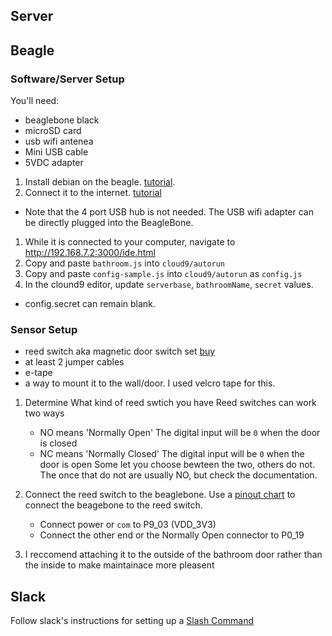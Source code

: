 ## Server

## Beagle

### Software/Server Setup
You'll need:
* beaglebone black
* microSD card
* usb wifi antenea
* Mini USB cable
* 5VDC adapter
1. Install debian on the beagle. [tutorial](http://beagleboard.org/getting-started).
1. Connect it to the internet. [tutorial](http://makezine.com/projects/easily-configure-wi-fi-for-the-beaglebone-black/)
  * Note that the 4 port USB hub is not needed. The USB wifi adapter can be directly plugged into the BeagleBone.
1. While it is connected to your computer, navigate to http://192.168.7.2:3000/ide.html
1. Copy and paste `bathroom.js` into `cloud9/autorun`
1. Copy and paste `config-sample.js` into `cloud9/autorun` as `config.js`
1. In the clound9 editor, update `serverbase`, `bathroomName`, `secret` values.
  * config.secret can remain blank.

### Sensor Setup
* reed switch aka magnetic door switch set [buy](https://www.sparkfun.com/products/13247)
* at least 2 jumper cables
* e-tape
* a way to mount it to the wall/door. I used velcro tape for this.

1) Determine What kind of reed swtich you have
  Reed switches can work two ways
    * NO means 'Normally Open' The digital input will be `0` when the door is closed
    * NC means 'Normally Closed' The digital input will be `0` when the door is open
  Some let you choose bewteen the two, others do not. The once that do not are usually NO, but check the documentation.
1) Connect the reed switch to the beaglebone.
  Use a [pinout chart](http://www.element14.com/community/servlet/JiveServlet/showImage/38-17874-209857/bbb-pinout.jpg) to connect the beagebone to the reed switch.
   * Connect power or `com` to P9_03 (VDD_3V3)
   * Connect the other end or the Normally Open connector to P0_19


1) I reccomend attaching it to the outside of the bathroom door rather than the inside to make maintainace more pleasent



## Slack
Follow slack's instructions for setting up a [Slash Command](https://adskbim360.slack.com/services/new/slash-commands)